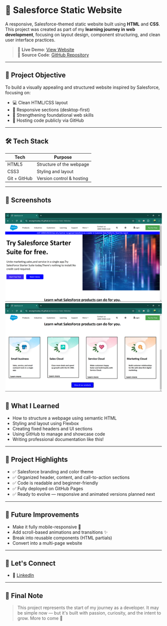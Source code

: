# 🚀 Salesforce Static Website

A responsive, Salesforce-themed static website built using **HTML** and **CSS**.  
This project was created as part of my **learning journey in web development**, focusing on layout design, component structuring, and clean user interface practices.

> 🔗 **Live Demo**: [View Website](https://anuragchoubey-45.github.io/Salesforce-Static-Website)  
> 📂 **Source Code**: [GitHub Repository](https://github.com/AnuragChoubey-45/Salesforce-Static-Website.git)

---

## 🎯 Project Objective

To build a visually appealing and structured website inspired by Salesforce, focusing on:
- 💻 Clean HTML/CSS layout
- 📱 Responsive sections (desktop-first)
- 🧠 Strengthening foundational web skills
- 🔗 Hosting code publicly via GitHub

---

## 🛠️ Tech Stack

| Tech      | Purpose                     |
|-----------|-----------------------------|
| HTML5     | Structure of the webpage    |
| CSS3      | Styling and layout          |
| Git + GitHub | Version control & hosting |

---

## 📸 Screenshots

![Screenshot 20](https://github.com/AnuragChoubey-45/Salesforce-Static-Website/blob/main/Screenshot%20(20).png?raw=true)
![Screenshot 22](https://github.com/AnuragChoubey-45/Salesforce-Static-Website/blob/main/Screenshot%20(22).png?raw=true)
---

## 🧠 What I Learned

- How to structure a webpage using semantic HTML
- Styling and layout using Flexbox
- Creating fixed headers and UI sections
- Using GitHub to manage and showcase code
- Writing professional documentation like this!

---

## 📌 Project Highlights

- ✅ Salesforce branding and color theme
- ✅ Organized header, content, and call-to-action sections
- ✅ Code is readable and beginner-friendly
- ✅ Fully deployed on GitHub Pages
- ✅ Ready to evolve — responsive and animated versions planned next

---

## 🧳 Future Improvements

- Make it fully mobile-responsive 📱
- Add scroll-based animations and transitions ✨
- Break into reusable components (HTML partials)
- Convert into a multi-page website

---

## 🤝 Let's Connect

- 💼 [LinkedIn](https://www.linkedin.com/in/anurag-choubey-368970376?utm_source=share&utm_campaign=share_via&utm_content=profile&utm_medium=android_app)


---

## 💬 Final Note

> This project represents the start of my journey as a developer. It may be simple now — but it's built with passion, curiosity, and the intent to grow. More to come 🚀

